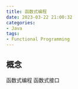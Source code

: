 ```yaml
---
title: 函数式编程
date: 2023-03-22 21:00:32
categories:
- Java
tags:
- Functional Programming
---
```



## 概念

函数式编程
函数式接口
